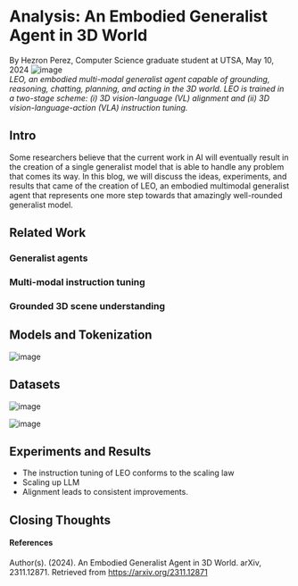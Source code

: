 # Analysis: An Embodied Generalist Agent in 3D World
By Hezron Perez, Computer Science graduate student at UTSA, May 10, 2024
![image](https://github.com/HEZR0N/LLM_blogs/assets/99786488/67386294-a0de-4cbd-828f-5933db993678)      
_LEO, an embodied multi-modal generalist agent capable of grounding, reasoning, chatting, planning, and acting in the 3D world. LEO is trained in a two-stage scheme: (i) 3D vision-language (VL) alignment and (ii) 3D vision-language-action (VLA) instruction tuning._

## Intro
Some researchers believe that the current work in AI will eventually result in the creation of a single generalist model that is able to handle any problem that comes its way. In this blog, we will discuss the ideas, experiments, and results that came of the creation of LEO, an embodied multimodal generalist agent that represents one more step towards that amazingly well-rounded generalist model. 
## Related Work
### Generalist agents
### Multi-modal instruction tuning
### Grounded 3D scene understanding
## Models and Tokenization
![image](https://github.com/HEZR0N/LLM_blogs/assets/99786488/148abe01-271d-4df4-bff8-50e4ddd361c1)      

## Datasets
![image](https://github.com/HEZR0N/LLM_blogs/assets/99786488/4a1da4c0-a9a7-4dcb-bd83-036a699c98b2)       

![image](https://github.com/HEZR0N/LLM_blogs/assets/99786488/8dec55bc-043d-4ac0-a968-19e61126b20c)       

## Experiments and Results
 - The instruction tuning of LEO conforms to the scaling law
 - Scaling up LLM
 - Alignment leads to consistent improvements.
## Closing Thoughts
#### References
Author(s). (2024). An Embodied Generalist Agent in 3D World. arXiv, 2311.12871. Retrieved from https://arxiv.org/2311.12871
